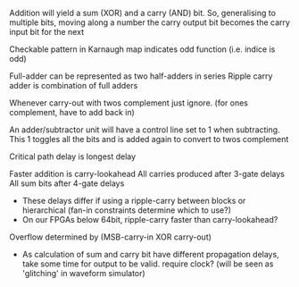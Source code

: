 <!-- SPDX-License-Identifier: zlib-acknowledgement -->

Addition will yield a sum (XOR) and a carry (AND) bit.
So, generalising to multiple bits, moving along a number the carry output bit
becomes the carry input bit for the next

Checkable pattern in Karnaugh map indicates odd function (i.e. indice is odd)

Full-adder can be represented as two half-adders in series
Ripple carry adder is combination of full adders

Whenever carry-out with twos complement just ignore. (for ones complement, have to add back in)

An adder/subtractor unit will have a control line set to 1 when subtracting.
This 1 toggles all the bits and is added again to convert to twos complement

Critical path delay is longest delay

Faster addition is carry-lookahead
All carries produced after 3-gate delays
All sum bits after 4-gate delays
* These delays differ if using a ripple-carry between blocks or hierarchical
(fan-in constraints determine which to use?)
* On our FPGAs below 64bit, ripple-carry faster than carry-lookahead?

Overflow determined by (MSB-carry-in XOR carry-out)

* As calculation of sum and carry bit have different propagation delays, 
take some time for output to be valid. require clock?
(will be seen as 'glitching' in waveform simulator)
